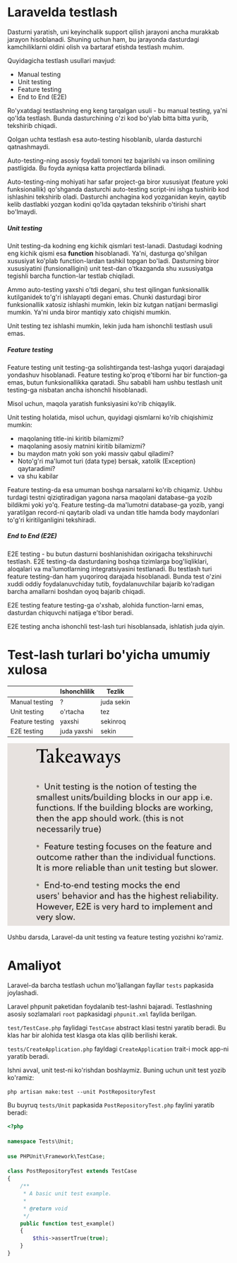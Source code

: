 # Laravelda testlash

Dasturni yaratish, uni keyinchalik support qilish jarayoni ancha murakkab jarayon hisoblanadi. Shuning uchun ham, bu jarayonda dasturdagi kamchiliklarni oldini olish va bartaraf etishda testlash muhim.

Quyidagicha testlash usullari mavjud:

* Manual testing
* Unit testing
* Feature testing
* End to End (E2E)

Ro'yxatdagi testlashning eng keng tarqalgan usuli - bu manual testing, ya'ni qo'lda testlash. Bunda dasturchining o'zi kod bo'ylab bitta bitta yurib, tekshirib chiqadi. 

Qolgan uchta testlash esa auto-testing hisoblanib, ularda dasturchi qatnashmaydi.

 Auto-testing-ning asosiy foydali tomoni tez bajarilshi va inson omilining pastligida. Bu foyda ayniqsa katta projectlarda bilinadi.

Auto-testing-ning mohiyati har safar project-ga biror xususiyat (feature yoki funksionallik) qo'shganda dasturchi auto-testing script-ini ishga tushirib kod ishlashini tekshirib oladi. Dasturchi anchagina kod yozganidan keyin, qaytib kelib dastlabki yozgan kodini qo'lda qaytadan tekshirib o'tirishi shart bo'lmaydi.

##### Unit testing

Unit testing-da kodning eng kichik qismlari test-lanadi. Dastudagi kodning eng kichik qismi esa **function** hisoblanadi. Ya'ni, dasturga qo'shilgan xususiyat ko'plab function-lardan tashkil topgan bo'ladi. Dasturning biror xususiyatini (funsionalligini) unit test-dan o'tkazganda shu xususiyatga tegishli barcha function-lar testlab chiqiladi.

Ammo auto-testing yaxshi o'tdi degani, shu test qilingan funksionallik kutilganidek to'g'ri ishlayapti degani emas. Chunki dasturdagi biror funksionallik xatosiz ishlashi mumkin, lekin biz kutgan natijani bermasligi mumkin. Ya'ni unda biror mantiqiy xato chiqishi mumkin.

Unit testing tez ishlashi mumkin, lekin juda ham ishonchli testlash usuli emas.

##### Feature testing

Feature testing unit testing-ga solishtirganda test-lashga yuqori darajadagi yondashuv hisoblanadi. Feature testing ko'proq e'tiborni har bir function-ga emas, butun funksionallikka qaratadi. Shu sababli ham ushbu testlash unit testing-ga nisbatan ancha ishonchli hisoblanadi.

Misol uchun, maqola yaratish funksiyasini ko'rib chiqaylik.

Unit testing holatida, misol uchun, quyidagi qismlarni ko'rib chiqishimiz mumkin:

* maqolaning title-ini kiritib bilamizmi?
* maqolaning asosiy matnini kiritib bilamizmi?
* bu maydon matn yoki son yoki massiv qabul qiladimi?
* Noto'g'ri ma'lumot turi (data type) bersak, xatolik (Exception) qaytaradimi?
* va shu kabilar

Feature testing-da esa umuman boshqa narsalarni ko'rib chiqamiz. Ushbu turdagi testni qiziqtiradigan yagona narsa maqolani database-ga yozib bildikmi yoki yo'q. Feature testing-da ma'lumotni database-ga yozib, yangi yaratilgan record-ni qaytarib oladi va undan title hamda body maydonlari to'g'ri kiritilganligini tekshiradi.

##### End to End (E2E)

E2E testing - bu butun dasturni boshlanishidan oxirigacha tekshiruvchi testlash. E2E testing-da dasturdaning boshqa tizimlarga bog'liqliklari, aloqalari va ma'lumotlarning integratsiyasini testlanadi. Bu testlash turi feature testing-dan ham yuqoriroq darajada hisoblanadi. Bunda test o'zini xuddi oddiy foydalanuvchiday tutib, foydalanuvchilar bajarib ko'radigan barcha amallarni boshdan oyoq bajarib chiqadi.

E2E testing feature testing-ga o'xshab, alohida function-larni emas, dasturdan chiquvchi natijaga e'tibor beradi.

E2E testing ancha ishonchli test-lash turi hisoblansada, ishlatish juda qiyin.

# Test-lash turlari bo'yicha umumiy xulosa

|                 | Ishonchlilik | Tezlik     |
| --------------- | ------------ | ---------- |
| Manual testing  | ?            | juda sekin |
| Unit testing    | o'rtacha     | tez        |
| Feature testing | yaxshi       | sekinroq   |
| E2E testing     | juda yaxshi  | sekin      |

![1675422378700](image/README/1675422378700.png)

Ushbu darsda, Laravel-da unit testing va feature testing yozishni ko'ramiz.

# Amaliyot

Laravel-da barcha testlash uchun mo'ljallangan fayllar `tests` papkasida joylashadi.

Laravel phpunit paketidan foydalanib test-lashni bajaradi. Testlashning asosiy sozlamalari `root` papkasidagi `phpunit.xml` faylida berilgan.

`test/TestCase.php` faylidagi `TestCase` abstract klasi testni yaratib beradi. Bu klas har bir alohida test klasga ota klas qilib berilishi kerak.

`tests/CreateApplication.php` fayldagi `CreateApplication` trait-i mock app-ni yaratib beradi.

Ishni avval, unit test-ni ko'rishdan boshlaymiz. Buning uchun unit test yozib ko'ramiz:

`php artisan make:test --unit PostRepositoryTest`

Bu buyruq `tests/Unit` papkasida `PostRepositoryTest.php` faylini yaratib beradi:

```php
<?php

namespace Tests\Unit;

use PHPUnit\Framework\TestCase;

class PostRepositoryTest extends TestCase
{
    /**
     * A basic unit test example.
     *
     * @return void
     */
    public function test_example()
    {
        $this->assertTrue(true);
    }
}

```
